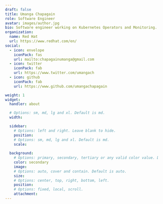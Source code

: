 ```yaml
---
draft: false
title: Umanga Chapagain
role: Software Engineer
avatar: images/author.jpg
bio: Software engineer working on Kubernetes Operators and Monitoring.
organization:
  name: Red Hat
  url: https://www.redhat.com/en/
social:
  - icon: envelope
    iconPack: fas
    url: mailto:chapagainumanga@gmail.com
  - icon: twitter
    iconPack: fab
    url: https://www.twitter.com/umangach
  - icon: github
    iconPack: fab
    url: https://www.github.com/umangachapagain

weight: 1
widget:
  handler: about

  # Options: sm, md, lg and xl. Default is md.
  width:

  sidebar:
    # Options: left and right. Leave blank to hide.
    position:
    # Options: sm, md, lg and xl. Default is md.
    scale:
  
  background:
    # Options: primary, secondary, tertiary or any valid color value. Default is primary.
    color: secondary
    image:
    # Options: auto, cover and contain. Default is auto.
    size:
    # Options: center, top, right, bottom, left.
    position:
    # Options: fixed, local, scroll.
    attachment: 
---
```


<!-- ## Self Introduction

## Details -->
